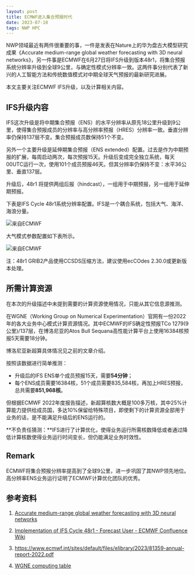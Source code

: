 ```yaml
---
layout: post
title: ECMWF进入集合预报时代
date: 2023-07-10
tags: NWP HPC 
---
```


NWP领域最近有两件很重要的事，一件是发表在Nature上的华为盘古大模型研究成果《Accurate medium-range global weather forecasting with 3D neural networks》，另一件事是ECMWF在6月27日将IFS升级到版本48r1，将集合预报系统分辨率升级到全球9公里，与确定性模式分辨率一致。这两件事分别代表了新兴的人工智能方法和传统数值模式对中期全球天气预报的最新研究进展。 

本文主要关注ECMWF IFS升级，以及计算相关内容。 

## IFS升级内容

IFS这次升级是将中期集合预报（ENS）的水平分辨率从原先18公里升级到9公里，使得集合预报成员的分辨率与高分辨率预报（HRES）分辨率一致。垂直分辨率仍保持137层不变。集合预报成员数保持51个不变。

另外一个主要升级是延伸期集合预报（ENS extended）配置。过去是作为中期预报的扩展，每周启动两次，每次预报15天。升级后变成完全独立系统，每天00UTC运行一次，使用101个成员预报46天。但其分辨率仍保持不变：水平36公里、垂直137层。

升级后，48r1 将提供两组后报（hindcast），一组用于中期预报，另一组用于延伸期预报。

下表是IFS Cycle 48r1系统分辨率配置。IFS是一个耦合系统，包括大气、海洋、海浪分量。

![来自ECMWF](https://s1.vika.cn/space/2023/07/09/987459d6e89f486d8e802b8a8c042de8)

大气模式参数配置如下表所示。 

![来自ECMWF](https://s1.vika.cn/space/2023/07/09/b11633404c114622a439a0e53dafd7ab)

注：48r1 GRIB2产品使用CCSDS压缩方法，建议使用ecCOdes 2.30.0或更新版本处理。

## 所需计算资源 

在本次的升级描述中未提到需要的计算资源使用情况，只能从其它信息源推测。

在WGNE（Working Group on Numerical Experimentation）官网有一份2022年的各大业务中心模式计算资源情况。其中ECMWF的IFS确定性预报TCo 1279(9公里)/137层，在博洛尼亚的Atos Bull Sequana高性能计算平台上使用16384核预报5天需要18分钟。

博洛尼亚新超算具体情况见之前的文章介绍。

按照该数据进行简单推测： 

- 升级后的IFS ENS单个成员预报15天，需要**54分钟**； 
- 每个ENS成员需要16384核，51个成员需要835,584核，再加上HRES预报，总共需要**851,968核**。

但根据ECMWF 2022年度报告描述，新超算核数大概是100多万核，其中25%计算能力提供给成员国，多达10%保留给特殊项目，即使剩下的计算资源全部用于业务的话，是不能满足升级后的ENS运行的。

**不负责任猜测：**IFS进行了计算优化，使得业务运行所需核数降低或者通过降低计算核数使得业务运行时间变长，但仍能满足业务时效性。

## Remark 

ECMWF将集合预报分辨率提高到了全球9公里，进一步巩固了其NWP领先地位。高分辨率ENS业务运行证明了ECMWF计算优化团队的优秀。

## 参考资料 

1. [Accurate medium-range global weather forecasting with 3D neural networks](https://www.nature.com/articles/s41586-023-06185-3)

2. [Implementation of IFS Cycle 48r1 - Forecast User - ECMWF Confluence Wiki](https://confluence.ecmwf.int/display/FCST/Implementation+of+IFS+Cycle+48r1)

3. https://www.ecmwf.int/sites/default/files/elibrary/2023/81359-annual-report-2022.pdf

4. [WGNE computing table](https://wgne.net/nwp-systems-wgne-table/wgne-table/)
